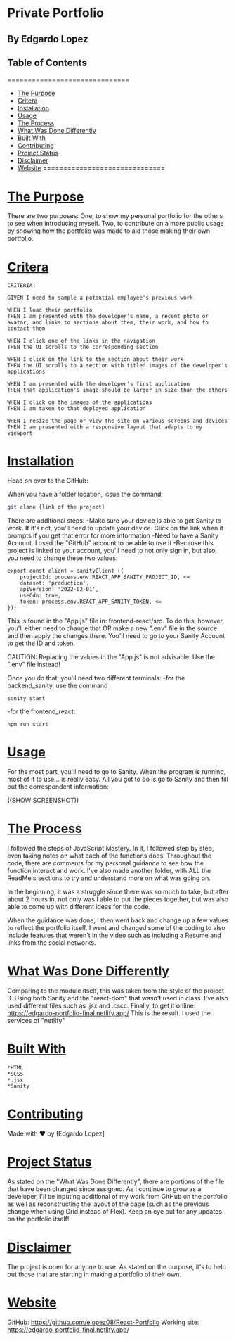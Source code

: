 Private Portfolio
=========================

By Edgardo Lopez
-------------------------

## Table of Contents
==============================
*   [The Purpose](#the-purpose)
*   [Critera](#criteria)
*   [Installation](#installation)
*   [Usage](#usage)
*   [The Process](#the-process)
*   [What Was Done Differently](#differently)
*   [Built With](#built-with)
*   [Contributing](#contributing)
*   [Project Status](#project-status)
*   [Disclaimer](#disclaimer)
*   [Website](#website)
==============================

#   [The Purpose](#the-purpose)

There are two purposes:  One, to show my personal portfolio for the others to see when introducing myself.  Two, to contribute on a more public usage by showing how the portfolio was made to aid those making their own portfolio.

#   [Critera](#criteria)

    CRITERIA:

    GIVEN I need to sample a potential employee's previous work

    WHEN I load their portfolio
    THEN I am presented with the developer's name, a recent photo or avatar, and links to sections about them, their work, and how to contact them

    WHEN I click one of the links in the navigation
    THEN the UI scrolls to the corresponding section

    WHEN I click on the link to the section about their work
    THEN the UI scrolls to a section with titled images of the developer's applications

    WHEN I am presented with the developer's first application
    THEN that application's image should be larger in size than the others

    WHEN I click on the images of the applications
    THEN I am taken to that deployed application

    WHEN I resize the page or view the site on various screens and devices
    THEN I am presented with a responsive layout that adapts to my viewport

#   [Installation](#installation)

Head on over to the GitHub:

When you have a folder location, issue the command:  

```bash
git clone {link of the project}
```
There are additional steps:
-Make sure your device is able to get Sanity to work.  If it's not, you'll need to update your device.  Click on the link when it prompts if you get that error for more information
-Need to have a Sanity Account.  I used the "GitHub" account to be able to use it
-Because this project is linked to your account, you'll need to not only sign in, but also, you need to change these two values:
```
export const client = sanityClient ({
    projectId: process.env.REACT_APP_SANITY_PROJECT_ID, <=
    dataset: 'production',
    apiVersion: '2022-02-01',
    useCdn: true,
    token: process.env.REACT_APP_SANITY_TOKEN, <=
});
```
This is found in the "App.js" file in: frontend-react/src.
To do this, however, you'll either need to change that OR make a new ".env" file in the source and then apply the changes there.  You'll need to go to your Sanity Account to get the ID and token.

CAUTION:  Replacing the values in the "App.js" is not advisable.  Use the ".env" file instead!

Once you do that, you'll need two different terminals:
-for the backend_sanity, use the command
```
sanity start
```
-for the frontend_react:
```
npm run start
```

#   [Usage](#usage)

For the most part, you'll need to go to Sanity.  When the program is running, most of it to use... is really easy.  All you got to do is go to Sanity and then fill out the correspondent information:

((SHOW SCREENSHOT))



#   [The Process](#the-process)

I followed the steps of JavaScript Mastery.  In it, I followed step by step, even taking notes on what each of the functions does.  Throughout the code, there are comments for my personal guidance to see how the function interact and work.  I've also made another folder, with ALL the ReadMe's sections to try and understand more on what was going on.

In the beginning, it was a struggle since there was so much to take, but after about 2 hours in, not only was I able to put the pieces together, but was also able to come up with different ideas for the code.

When the guidance was done, I then went back and change up a few values to reflect the portfolio itself.  I went and changed some of the coding to also include features that weren't in the video such as including a Resume and links from the social networks.  

#  [What Was Done Differently](#differently)

Comparing to the module itself, this was taken from the style of the project 3.  Using both Sanity and the "react-dom" that wasn't used in class.  I've also used different files such as .jsx and .cscc.  Finally, to get it online:
https://edgardo-portfolio-final.netlify.app/
This is the result.  I used the services of "netlify"

#   [Built With](#built-with)

    *HTML
    *SCSS
    *.jsx
    *Sanity

#  [Contributing](#contributing)
Made with ❤️ by [Edgardo Lopez]

#  [Project Status](#project-status)

As stated on the "What Was Done Differently", there are portions of the file that have been changed since assigned.  As I continue to grow as a developer, I'll be inputing additional of my work from GitHub on the portfolio as well as reconstructing the layout of the page (such as the previous change when using Grid instead of Flex).  Keep an eye out for any updates on the portfolio itself!

#  [Disclaimer](#disclaimer)

The project is open for anyone to use.  As stated on the purpose, it's to help out those that are starting in making a portfolio of their own.

#   [Website](#website)

GitHub:
https://github.com/elopez08/React-Portfolio
Working site:
https://edgardo-portfolio-final.netlify.app/